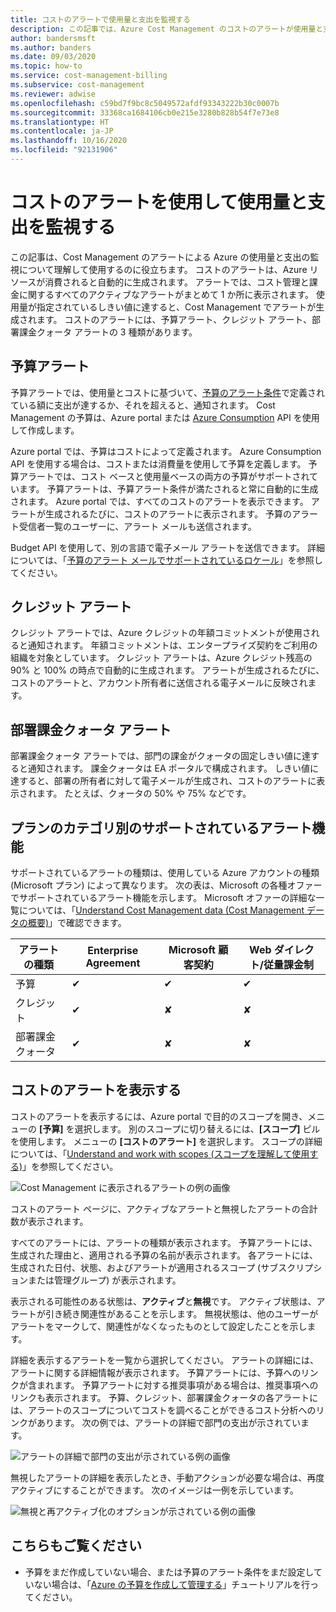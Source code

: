 ```yaml
---
title: コストのアラートで使用量と支出を監視する
description: この記事では、Azure Cost Management のコストのアラートが使用量と支出の監視にどのように役立つのかについて説明します。
author: bandersmsft
ms.author: banders
ms.date: 09/03/2020
ms.topic: how-to
ms.service: cost-management-billing
ms.subservice: cost-management
ms.reviewer: adwise
ms.openlocfilehash: c59bd7f9bc8c5049572afdf93343222b30c0007b
ms.sourcegitcommit: 33368ca1684106cb0e215e3280b828b54f7e73e8
ms.translationtype: HT
ms.contentlocale: ja-JP
ms.lasthandoff: 10/16/2020
ms.locfileid: "92131906"
---
```

# <a name="use-cost-alerts-to-monitor-usage-and-spending"></a>コストのアラートを使用して使用量と支出を監視する

この記事は、Cost Management のアラートによる Azure の使用量と支出の監視について理解して使用するのに役立ちます。 コストのアラートは、Azure リソースが消費されると自動的に生成されます。 アラートでは、コスト管理と課金に関するすべてのアクティブなアラートがまとめて 1 か所に表示されます。 使用量が指定されているしきい値に達すると、Cost Management でアラートが生成されます。 コストのアラートには、予算アラート、クレジット アラート、部署課金クォータ アラートの 3 種類があります。

## <a name="budget-alerts"></a>予算アラート

予算アラートでは、使用量とコストに基づいて、[予算のアラート条件](tutorial-acm-create-budgets.md)で定義されている額に支出が達するか、それを超えると、通知されます。 Cost Management の予算は、Azure portal または [Azure Consumption](/rest/api/consumption) API を使用して作成します。

Azure portal では、予算はコストによって定義されます。 Azure Consumption API を使用する場合は、コストまたは消費量を使用して予算を定義します。 予算アラートでは、コスト ベースと使用量ベースの両方の予算がサポートされています。 予算アラートは、予算アラート条件が満たされると常に自動的に生成されます。 Azure portal では、すべてのコストのアラートを表示できます。 アラートが生成されるたびに、コストのアラートに表示されます。 予算のアラート受信者一覧のユーザーに、アラート メールも送信されます。

Budget API を使用して、別の言語で電子メール アラートを送信できます。 詳細については、「[予算のアラート メールでサポートされているロケール](manage-automation.md#supported-locales-for-budget-alert-emails)」を参照してください。

## <a name="credit-alerts"></a>クレジット アラート

クレジット アラートでは、Azure クレジットの年額コミットメントが使用されると通知されます。 年額コミットメントは、エンタープライズ契約をご利用の組織を対象としています。 クレジット アラートは、Azure クレジット残高の 90% と 100% の時点で自動的に生成されます。 アラートが生成されるたびに、コストのアラートと、アカウント所有者に送信される電子メールに反映されます。

## <a name="department-spending-quota-alerts"></a>部署課金クォータ アラート

部署課金クォータ アラートでは、部門の課金がクォータの固定しきい値に達すると通知されます。 課金クォータは EA ポータルで構成されます。 しきい値に達すると、部署の所有者に対して電子メールが生成され、コストのアラートに表示されます。 たとえば、クォータの 50% や 75% などです。

## <a name="supported-alert-features-by-offer-categories"></a>プランのカテゴリ別のサポートされているアラート機能

サポートされているアラートの種類は、使用している Azure アカウントの種類 (Microsoft プラン) によって異なります。 次の表は、Microsoft の各種オファーでサポートされているアラート機能を示します。 Microsoft オファーの詳細な一覧については、「[Understand Cost Management data (Cost Management データの概要)](understand-cost-mgt-data.md)」で確認できます。

| アラートの種類 | Enterprise Agreement | Microsoft 顧客契約 | Web ダイレクト/従量課金制 |
|---|---|---|---|
| 予算 | ✔ | ✔ | ✔ |
| クレジット | ✔ |✘ | ✘ |
| 部署課金クォータ | ✔ | ✘ | ✘ |



## <a name="view-cost-alerts"></a>コストのアラートを表示する

コストのアラートを表示するには、Azure portal で目的のスコープを開き、メニューの **[予算]** を選択します。 別のスコープに切り替えるには、**[スコープ]** ピルを使用します。 メニューの **[コストのアラート]** を選択します。 スコープの詳細については、「[Understand and work with scopes (スコープを理解して使用する)](understand-work-scopes.md)」を参照してください。

![Cost Management に表示されるアラートの例の画像](./media/cost-mgt-alerts-monitor-usage-spending/budget-alerts-fullscreen.png)

コストのアラート ページに、アクティブなアラートと無視したアラートの合計数が表示されます。

すべてのアラートには、アラートの種類が表示されます。 予算アラートには、生成された理由と、適用される予算の名前が表示されます。 各アラートには、生成された日付、状態、およびアラートが適用されるスコープ (サブスクリプションまたは管理グループ) が表示されます。

表示される可能性のある状態は、**アクティブ**と**無視**です。 アクティブ状態は、アラートが引き続き関連性があることを示します。 無視状態は、他のユーザーがアラートをマークして、関連性がなくなったものとして設定したことを示します。

詳細を表示するアラートを一覧から選択してください。 アラートの詳細には、アラートに関する詳細情報が表示されます。 予算アラートには、予算へのリンクが含まれます。 予算アラートに対する推奨事項がある場合は、推奨事項へのリンクも表示されます。 予算、クレジット、部署課金クォータの各アラートには、アラートのスコープについてコストを調べることができるコスト分析へのリンクがあります。 次の例では、アラートの詳細で部門の支出が示されています。

![アラートの詳細で部門の支出が示されている例の画像](./media/cost-mgt-alerts-monitor-usage-spending/dept-spending-selected-with-credits.png)

無視したアラートの詳細を表示したとき、手動アクションが必要な場合は、再度アクティブにすることができます。 次のイメージは一例を示しています。

![無視と再アクティブ化のオプションが示されている例の画像](./media/cost-mgt-alerts-monitor-usage-spending/Dismiss-reactivate-options.png)

## <a name="see-also"></a>こちらもご覧ください

- 予算をまだ作成していない場合、または予算のアラート条件をまだ設定していない場合は、「[Azure の予算を作成して管理する](tutorial-acm-create-budgets.md)」チュートリアルを行ってください。